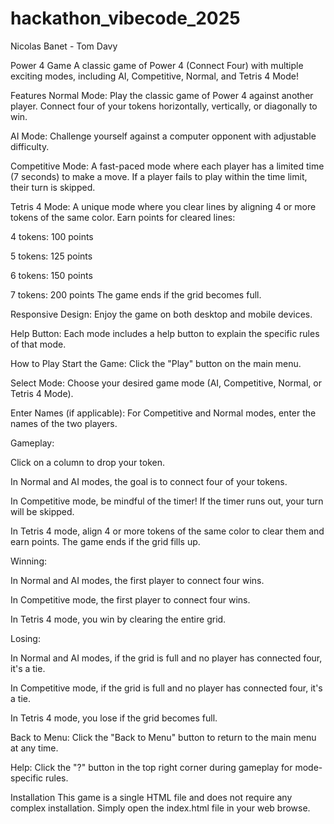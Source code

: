 # hackathon_vibecode_2025

Nicolas Banet - Tom Davy

Power 4 Game
A classic game of Power 4 (Connect Four) with multiple exciting modes, including AI, Competitive, Normal, and Tetris 4 Mode!

Features
Normal Mode: Play the classic game of Power 4 against another player. Connect four of your tokens horizontally, vertically, or diagonally to win.

AI Mode: Challenge yourself against a computer opponent with adjustable difficulty.

Competitive Mode: A fast-paced mode where each player has a limited time (7 seconds) to make a move. If a player fails to play within the time limit, their turn is skipped.

Tetris 4 Mode: A unique mode where you clear lines by aligning 4 or more tokens of the same color. Earn points for cleared lines:

4 tokens: 100 points

5 tokens: 125 points

6 tokens: 150 points

7 tokens: 200 points
The game ends if the grid becomes full.

Responsive Design: Enjoy the game on both desktop and mobile devices.

Help Button: Each mode includes a help button to explain the specific rules of that mode.

How to Play
Start the Game: Click the "Play" button on the main menu.

Select Mode: Choose your desired game mode (AI, Competitive, Normal, or Tetris 4 Mode).

Enter Names (if applicable): For Competitive and Normal modes, enter the names of the two players.

Gameplay:

Click on a column to drop your token.

In Normal and AI modes, the goal is to connect four of your tokens.

In Competitive mode, be mindful of the timer! If the timer runs out, your turn will be skipped.

In Tetris 4 mode, align 4 or more tokens of the same color to clear them and earn points. The game ends if the grid fills up.

Winning:

In Normal and AI modes, the first player to connect four wins.

In Competitive mode, the first player to connect four wins.

In Tetris 4 mode, you win by clearing the entire grid.

Losing:

In Normal and AI modes, if the grid is full and no player has connected four, it's a tie.

In Competitive mode, if the grid is full and no player has connected four, it's a tie.

In Tetris 4 mode, you lose if the grid becomes full.

Back to Menu: Click the "Back to Menu" button to return to the main menu at any time.

Help: Click the "?" button in the top right corner during gameplay for mode-specific rules.

Installation
This game is a single HTML file and does not require any complex installation. Simply open the index.html file in your web browse.
